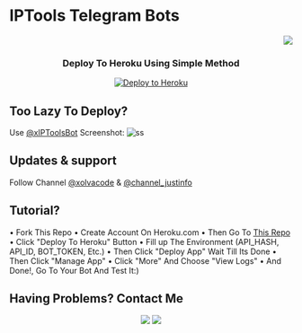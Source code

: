 # IPTools Telegram Bots
<p align="right">
  <a href="https://sfile.mobi" target="_blank"><img src="https://sfile.mobi/img/Sfile-Logo.svg"></a>
</p>

<h3 align="center">Deploy To Heroku Using Simple Method</h3>
<p align="center"><a href="https://heroku.com/deploy?template=https://github.com/xolvaid/sfiledownloader"><img src="https://www.herokucdn.com/deploy/button.png" alt="Deploy to Heroku" target="_blank"/></a></p>

## Too Lazy To Deploy?
Use [@xIPToolsBot](https://t.me/xIPToolsBot)
Screenshot:
![ss](https://telegra.ph/file/80c7b585eaef19e5d5541.jpg)


## Updates & support
Follow Channel [@xolvacode](https://t.me/xolvacode) & [@channel_justinfo](https://t.me/channel_justinfo)

## Tutorial?
• Fork This Repo
• Create Account On Heroku.com
• Then Go To [This Repo](https://github.com/xolvaid/iptools-bot)
• Click "Deploy To Heroku" Button
• Fill up The Environment (API_HASH, API_ID, BOT_TOKEN, Etc.)
• Then Click "Deploy App" Wait Till Its Done
• Then Click "Manage App"
• Click "More" And Choose "View Logs"
• And Done!, Go To Your Bot And Test It:)
## Having Problems? Contact Me
<p align="center">
  <a href="https://github.com/XolvaID" target="_blank"><img src="https://img.shields.io/badge/Github-XolvaID-green?style=for-the-badge&logo=github"></a>
  <a href="https://t.me/XolvaID" target="_blank"><img src="https://img.shields.io/badge/Telegram-%40XolvaID_-red?style=for-the-badge&logo=telegram"></a>
</p>
